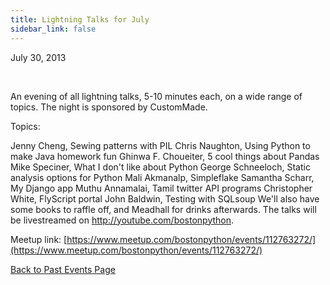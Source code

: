 ```yaml
---
title: Lightning Talks for July
sidebar_link: false
---
```


July 30, 2013


   

An evening of all lightning talks, 5-10 minutes each, on a wide range of topics. The night is sponsored by CustomMade.

Topics:

Jenny Cheng, Sewing patterns with PIL Chris Naughton, Using Python to make Java homework fun Ghinwa F. Choueiter, 5 cool things about Pandas Mike Speciner, What I don't like about Python George Schneeloch, Static analysis options for Python Mali Akmanalp, Simpleflake Samantha Scharr, My Django app Muthu Annamalai, Tamil twitter API programs Christopher White, FlyScript portal John Baldwin, Testing with SQLsoup We'll also have some books to raffle off, and Meadhall for drinks afterwards. The talks will be livestreamed on http://youtube.com/bostonpython.


Meetup link: [https://www.meetup.com/bostonpython/events/112763272/](https://www.meetup.com/bostonpython/events/112763272/)

[Back to Past Events Page](index.md)